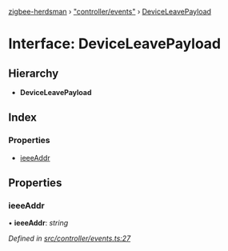 [zigbee-herdsman](../README.md) › ["controller/events"](../modules/_controller_events_.md) › [DeviceLeavePayload](_controller_events_.deviceleavepayload.md)

# Interface: DeviceLeavePayload

## Hierarchy

* **DeviceLeavePayload**

## Index

### Properties

* [ieeeAddr](_controller_events_.deviceleavepayload.md#ieeeaddr)

## Properties

###  ieeeAddr

• **ieeeAddr**: *string*

*Defined in [src/controller/events.ts:27](https://github.com/Koenkk/zigbee-herdsman/blob/master/src/src/controller/events.ts#L27)*
